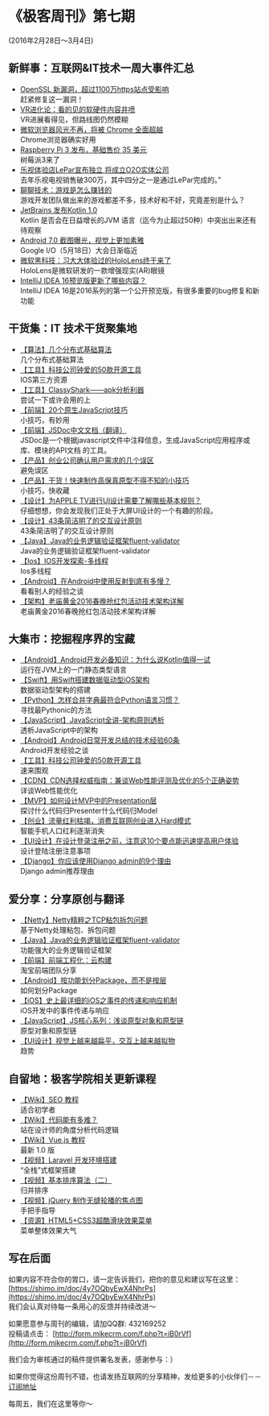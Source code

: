 # 《极客周刊》第七期

(2016年2月28日～3月4日)

## 新鲜事：互联网&IT技术一周大事件汇总

- [OpenSSL 新漏洞，超过1100万https站点受影响](http://www.oschina.net/news/71155/openssl-new-bug) 
<br>赶紧修复这一漏洞！
- [VR进化论：看的见的软硬件内容井喷](http://www.devstore.cn/new/newInfo/17395.html) 
<br>VR进展看得见，但路线图仍然模糊
- [微软浏览器风光不再，将被 Chrome 全面超越](http://www.oschina.net/news/71173/ie-and-edge-being-overtaken-by-chrome) 
<br>Chrome浏览器确实好用
- [Raspberry Pi 3 发布，基础售价 35 美元](http://www.oschina.net/news/71103/raspberry-pi-3) 
<br>树莓派3来了
- [乐视体验店LePar宣布独立 将成立O2O实体公司](http://www.devstore.cn/new/newInfo/17399.html) 
<br>去年乐视电视销售破300万，其中四分之一是通过LePar完成的。”
- [聊聊技术：游戏是怎么赚钱的](http://www.devstore.cn/new/newInfo/17398.html) 
<br>游戏开发团队做出来的游戏都差不多，技术好和不好，究竟差别是什么？
- [JetBrains 发布Kotlin 1.0](http://www.infoq.com/cn/news/2016/03/jetbrains-kotlin-1) 
<br>Kotlin 是否会在日益增长的JVM 语言（迄今为止超过50种）中突出出来还有待观察 
- [Android 7.0 截图曝光，视觉上更加素雅](http://www.oschina.net/news/71171/android-7-0-screenshot) 
<br>Google I/O（5月18日）大会日渐临近
- [微软黑科技：习大大体验过的HoloLens终于来了](http://top.jobbole.com/33711/?utm_source=blog.jobbole.com&utm_medium=sidebar-top-news) 
<br>HoloLens是微软研发的一款增强现实(AR)眼镜
- [IntelliJ IDEA 16预览版更新了哪些内容？](https://www.evget.com/article/2016/3/3/23645.html) 
<br>IntelliJ IDEA 16是2016系列的第一个公开预览版，有很多重要的bug修复和新功能

## 干货集：IT 技术干货聚集地

- [【算法】几个分布式基础算法 ](https://yq.aliyun.com/articles/7119?hmsr=toutiao.io&utm_medium=toutiao.io&utm_source=toutiao.io)
<br>几个分布式基础算法
- [【工具】科技公司钟爱的50款开源工具](https://mp.weixin.qq.com/s?__biz=MjM5MzM3NjM4MA==&mid=405458525&idx=1&sn=55df62ed6bd01823806a0f1823f3d09c)
<br>IOS第三方资源
- [【工具】ClassyShark——apk分析利器](http://w4lle.github.io/2016/02/15/ClassyShark%E2%80%94%E2%80%94%E5%88%86%E6%9E%90apk%E5%88%A9%E5%99%A8/?hmsr=toutiao.io&utm_medium=toutiao.io&utm_source=toutiao.io)
<br>尝试一下或许会用的上
- [【前端】20个原生JavaScript技巧](http://www.w3cfuns.com/notes/21599/7bfef6a7bad7e558fe0fa89a3707733b)
<br>小技巧，有妙用
- [【前端】JSDoc中文文档（翻译）](http://www.css88.com/archives/5906) 
<br>JSDoc是一个根据javascript文件中注释信息，生成JavaScript应用程序或库、模块的API文档 的工具。
- [【产品】创业公司确认用户需求的几个误区](http://www.chanpin100.com/archives/42357)
<br>避免误区
- [【产品】干货！快速制作高保真原型不得不知的小技巧](http://www.chanpin100.com/archives/41156)
<br>小技巧，快收藏
- [【设计】为APPLE TV进行UI设计需要了解哪些基本规则？](http://www.chanpin100.com/archives/42012)
<br>仔细想想，你会发现我们正处于大屏UI设计的一个有趣的阶段。
- [【设计】43条简洁明了的交互设计原则](http://www.chanpin100.com/archives/42039	)
<br>43条简洁明了的交互设计原则 
- [【Java】Java的业务逻辑验证框架fluent-validator](http://neoremind.com/2016/02/java%E7%9A%84%E4%B8%9A%E5%8A%A1%E9%80%BB%E8%BE%91%E9%AA%8C%E8%AF%81%E6%A1%86%E6%9E%B6fluent-validator/?hmsr=toutiao.io&utm_medium=toutiao.io&utm_source=toutiao.io)
<br>Java的业务逻辑验证框架fluent-validator
- [【Ios】IOS开发探索-多线程](http://www.jianshu.com/p/329e3f9cb9c7?hmsr=toutiao.io&utm_medium=toutiao.io&utm_source=toutiao.io)
<br>Ios多线程
- [【Android】在Android中使用反射到底有多慢？](http://blog.nimbledroid.com/2016/02/23/slow-Android-reflection-zh.html)
<br>看看别人的经验之谈
- [【架构】老庙黄金2016春晚抢红包活动技术架构详解](https://yq.aliyun.com/articles/7420?hmsr=toutiao.io&utm_medium=toutiao.io&utm_source=toutiao.io)
<br>老庙黄金2016春晚抢红包活动技术架构详解 

## 大集市：挖掘程序界的宝藏

- [【Android】Android开发必备知识：为什么说Kotlin值得一试](http://bugly.qq.com/bbs/forum.php?mod=viewthread&tid=624&extra=page%3D1)
<br>运行在JVM上的一门静态类型语言
- [【Swift】用Swift搭建数据驱动型iOS架构](http://mrpeak.cn/blog/swift-dda/)
<br>数据驱动型架构的搭建
- [【Python】怎样合并字典最符合Python语言习惯？](http://codingpy.com/article/the-idiomatic-way-to-merge-dicts-in-python/)
<br>寻找最Pythonic的方法
- [【JavaScript】JavaScript全讲-架构原则透析](http://mp.weixin.qq.com/s?__biz=MzAxNjQwNDY0MQ==&mid=403997163&idx=1&sn=d0e303ad9a927f398bacbec8e6c4e3a6)
<br>透析JavaScript中的架构
- [【Android】Android日常开发总结的技术经验60条](http://www.vmatianyu.cn/summarization-of-technical-experience.html)
<br>Android开发经验之谈
- [【工具】科技公司钟爱的50款开源工具](https://mp.weixin.qq.com/s?__biz=MjM5MzM3NjM4MA==&mid=405458525&idx=1&sn=55df62ed6bd01823806a0f1823f3d09c)
<br>速来围观
- [【CDN】CDN选择权威指南：兼谈Web性能评测及优化的5个正确姿势](https://mp.weixin.qq.com/s?__biz=MzA4Nzg5Nzc5OA==&mid=402651230&idx=1&sn=e2b7826bde8a7b2ac41a1cba0f098278)
<br>详谈Web性能优化
- [【MVP】如何设计MVP中的Presentation层](http://blog.chengdazhi.com/index.php/115)
<br>探讨什么代码归Presenter什么代码归Model
- [【创业】流量红利枯竭，消费互联网创业进入Hard模式](http://36kr.com/p/5043751.html)
<br>智能手机人口红利逐渐消失
- [【UI设计】在设计登录注册之前，注意这10个要点能迅速提高用户体验](http://www.woshipm.com/ucd/290550.html)
<br>设计登陆注册注意事项
- [【Django】你应该使用Django admin的9个理由](http://www.oschina.net/translate/why-you-should-use-the-django-admin-9-tips)
<br>Django admin推荐理由

## 爱分享：分享原创与翻译

- [【Netty】Netty精粹之TCP粘包拆包问题](http://my.oschina.net/andylucc/blog/625315)
<br>基于Netty处理粘包、拆包问题
- [【Java】Java的业务逻辑验证框架fluent-validator](http://neoremind.com/2016/02/java%E7%9A%84%E4%B8%9A%E5%8A%A1%E9%80%BB%E8%BE%91%E9%AA%8C%E8%AF%81%E6%A1%86%E6%9E%B6fluent-validator/)
<br>功能强大的业务逻辑验证框架
- [【前端】前端工程化：云构建](http://taobaofed.org/blog/2016/01/28/fe-engineering-width-cloud-build/)
<br>淘宝前端团队分享
- [【Android】按功能划分Package，而不是按层](http://www.jcodecraeer.com/a/anzhuokaifa/androidkaifa/2016/0218/3980.html)
<br>如何划分Package
- [【iOS】史上最详细的iOS之事件的传递和响应机制](http://www.jianshu.com/p/2e074db792ba)
<br>iOS开发中的事件传递与响应
- [【JavaScript】JS核心系列：浅谈原型对象和原型链](http://www.cnblogs.com/onepixel/p/5024903.html)
<br>原型对象和原型链
- [【UI设计】视觉上越来越扁平，交互上越来越拟物](http://mp.weixin.qq.com/s?__biz=MzAxNDAxOTcxOQ==&mid=402358467&idx=1&sn=b5099746330c1601a410b8a6864a1654&scene=23&srcid=0228BD7pVwzNgR7Jsad1FpAe#rd)
<br>趋势

## 自留地：极客学院相关更新课程

- [【Wiki】SEO 教程](http://wiki.jikexueyuan.com/project/seo/)
<br>适合初学者
- [【Wiki】代码能有多难？](http://wiki.jikexueyuan.com/project/easy-web-code-book/)
<br>站在设计师的角度分析代码逻辑
- [【Wiki】Vue.js 教程](http://wiki.jikexueyuan.com/project/vue-js-1.0/)
<br>最新 1.0 版
- [【视频】Laravel 开发环境搭建](http://www.jikexueyuan.com/course/2566.html)
<br>“全栈”式框架搭建
- [【视频】基本排序算法（二）](http://www.jikexueyuan.com/course/2569.html)
<br>归并排序
- [【视频】jQuery 制作无缝轮播的焦点图](http://www.jikexueyuan.com/course/2574.html)
<br>手把手指导
- [【资源】HTML5+CSS3超酷滑块效果菜单](http://download.jikexueyuan.com/detail/id/2964.html)
<br>菜单整体效果大气

## 写在后面

如果内容不符合你的胃口，请一定告诉我们，把你的意见和建议写在这里： [https://shimo.im/doc/4y7OQbyEwX4NhrPs](https://shimo.im/doc/4y7OQbyEwX4NhrPs)   
我们会认真对待每一条用心的反馈并持续改进～

如果愿意参与周刊的编辑，请加QQ群: 432169252   
投稿请点击： [http://form.mikecrm.com/f.php?t=iB0rVf](http://form.mikecrm.com/f.php?t=iB0rVf)   

我们会为审核通过的稿件提供署名发表，感谢参与：）   

如果你觉得这份周刊不错，也请发扬互联网的分享精神，发给更多的小伙伴们－－[订阅地址](http://list.qq.com/cgi-bin/qf_invite?id=83392b8505dd16951d180f02fe45e724a4f0c455983ca581)

每周五，我们在这里等你～
